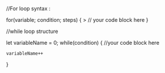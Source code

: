 //For loop syntax : 

for(variable; condition; steps) { >
    // your code block here
}

//while loop structure

let variableName = 0;
while(condition) {
    //your code block here


    variableName++
}